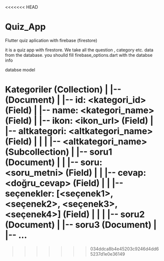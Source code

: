 <<<<<<< HEAD
# Quiz_App
Flutter quiz aplication with firebase (firestore)

it is a quiz app with firestore. We take all the question , category etc. data from the database.
you shoulld fill  firebase_options.dart with the databse info 

databse model

Kategoriler (Collection)
  |
  |-- <kategori> (Document)
  |     |-- id: <kategori_id> (Field)
  |     |-- name: <kategori_name> (Field)
  |     |-- ikon: <ikon_url> (Field)
  |     |-- altkategori: <altkategori_name> (Field)
  |     |
  |     |-- <altkategori_name> (Subcollection)
  |           |-- soru1 (Document)
  |           |     |-- soru: <soru_metni> (Field)
  |           |     |-- cevap: <doğru_cevap> (Field)
  |           |     |-- seçenekler: [<seçenek1>, <seçenek2>, <seçenek3>, <seçenek4>] (Field)
  |           |
  |           |-- soru2 (Document)
  |           |-- soru3 (Document)
  |           |-- ...
=======

>>>>>>> 034ddca8b4e45203c9246d4dd65237d1e0e36149

